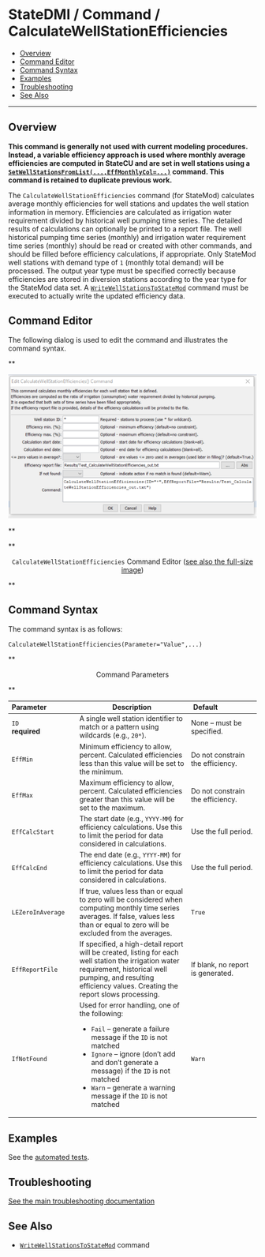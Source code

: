 # StateDMI / Command / CalculateWellStationEfficiencies #

* [Overview](#overview)
* [Command Editor](#command-editor)
* [Command Syntax](#command-syntax)
* [Examples](#examples)
* [Troubleshooting](#troubleshooting)
* [See Also](#see-also)

-------------------------

## Overview ##

**This command is generally not used with current modeling procedures.
Instead, a variable efficiency approach is used where monthly average efficiencies
are computed in StateCU and are set in well stations using a
[`SetWellStationsFromList(...,EffMonthlyCol=...)`](../SetWellStationsFromList/SetWellStationsFromList.md)
command.  This command is retained to duplicate previous work.**

The `CalculateWellStationEfficiencies` command (for StateMod)
calculates average monthly efficiencies for well stations and updates the well station information in memory.
Efficiencies are calculated as irrigation water requirement divided by historical well pumping time series.
The detailed results of calculations can optionally be printed to a report file.
The well historical pumping time series (monthly) and irrigation water requirement time
series (monthly) should be read or created with other commands,
and should be filled before efficiency calculations, if appropriate.
Only StateMod well stations with demand type of `1` (monthly total demand) will be processed.
The output year type must be specified correctly because efficiencies are stored
in diversion stations according to the year type for the StateMod data set.  A
[`WriteWellStationsToStateMod`](../WriteWellStationsToStateMod/WriteWellStationsToStateMod.md)
command must be executed to actually write the updated efficiency data.

## Command Editor ##

The following dialog is used to edit the command and illustrates the command syntax.

**<p style="text-align: center;">
![CalculateWellStationEfficiencies Command Editor](CalculateWellStationEfficiencies.png)
</p>**

**<p style="text-align: center;">
`CalculateWellStationEfficiencies` Command Editor (<a href="../CalculateWellStationEfficiencies.png">see also the full-size image</a>)
</p>**

## Command Syntax ##

The command syntax is as follows:

```text
CalculateWellStationEfficiencies(Parameter="Value",...)
```
**<p style="text-align: center;">
Command Parameters
</p>**

| **Parameter**&nbsp;&nbsp;&nbsp;&nbsp;&nbsp;&nbsp;&nbsp;&nbsp;&nbsp;&nbsp;&nbsp;&nbsp;&nbsp;&nbsp; | **Description** | **Default**&nbsp;&nbsp;&nbsp;&nbsp;&nbsp;&nbsp;&nbsp;&nbsp;&nbsp;&nbsp;&nbsp;&nbsp;&nbsp;&nbsp;&nbsp;&nbsp;&nbsp;&nbsp; |
| --------------|-----------------|----------------- |
| `ID`<br>**required** | A single well station identifier to match or a pattern using wildcards (e.g., `20*`). | None – must be specified. |
| `EffMin` | Minimum efficiency to allow, percent.  Calculated efficiencies less than this value will be set to the minimum. | Do not constrain the efficiency. |
| `EffMax` | Maximum efficiency to allow, percent.  Calculated efficiencies greater than this value will be set to the maximum. | Do not constrain the efficiency. |
| `EffCalcStart` | The start date (e.g., `YYYY-MM`) for efficiency calculations.  Use this to limit the period for data considered in calculations. | Use the full period. |
| `EffCalcEnd` | The end date (e.g., `YYYY-MM`) for efficiency calculations.  Use this to limit the period for data considered in calculations. | Use the full period. |
| `LEZeroInAverage` | If true, values less than or equal to zero will be considered when computing monthly time series averages.  If false, values less than or equal to zero will be excluded from the averages. | `True` |
| `EffReportFile` | If specified, a high-detail report will be created, listing for each well station the irrigation water requirement, historical well pumping, and resulting efficiency values.  Creating the report slows processing. | If blank, no report is generated. |
| `IfNotFound` | Used for error handling, one of the following:<ul><li>`Fail` – generate a failure message if the `ID` is not matched</li><li>`Ignore` – ignore (don’t add and don’t generate a message) if the `ID` is not matched</li><li>`Warn` – generate a warning message if the `ID` is not matched</li></ul> | `Warn` |

## Examples ##

See the [automated tests](https://github.com/OpenCDSS/cdss-app-statedmi-test/tree/master/test/regression/commands/CalculateWellStationEfficiencies).

## Troubleshooting ##

[See the main troubleshooting documentation](../../troubleshooting/troubleshooting.md)

## See Also ##

* [`WriteWellStationsToStateMod`](../WriteWellStationsToStateMod/WriteWellStationsToStateMod.md) command
